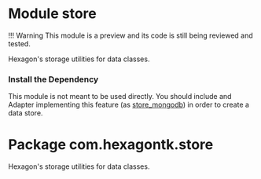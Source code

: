 
# Module store
!!! Warning
    This module is a preview and its code is still being reviewed and tested.

Hexagon's storage utilities for data classes.

### Install the Dependency
This module is not meant to be used directly. You should include and Adapter implementing this
feature (as [store_mongodb]) in order to create a data store.

[store_mongodb]: /store_mongodb

# Package com.hexagontk.store
Hexagon's storage utilities for data classes.
